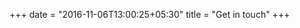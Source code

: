 +++
date = "2016-11-06T13:00:25+05:30"
title = "Get in touch"
+++

<i class="fab fa-fort-awesome"></i>

